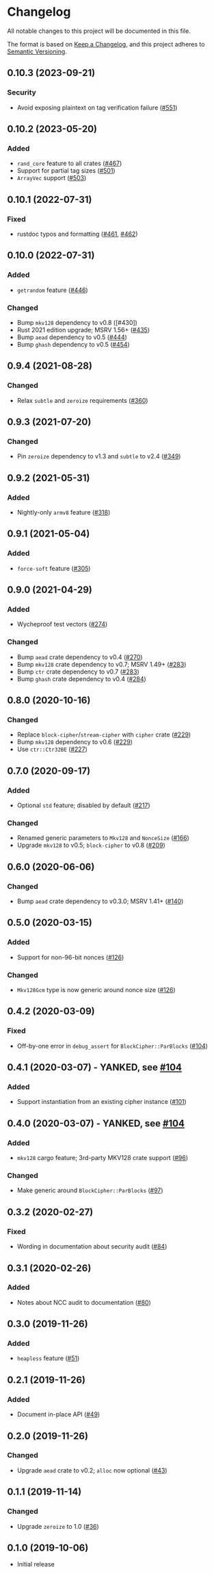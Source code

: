 # Changelog
All notable changes to this project will be documented in this file.

The format is based on [Keep a Changelog](https://keepachangelog.com/en/1.0.0/),
and this project adheres to [Semantic Versioning](https://semver.org/spec/v2.0.0.html).

## 0.10.3 (2023-09-21)
### Security
- Avoid exposing plaintext on tag verification failure ([#551])

[#551]: https://github.com/vgisclabs/AEADs/pull/551

## 0.10.2 (2023-05-20)
### Added
- `rand_core` feature to all crates ([#467])
- Support for partial tag sizes ([#501])
- `ArrayVec` support ([#503])

[#467]: https://github.com/vgisclabs/AEADs/pull/467
[#501]: https://github.com/vgisclabs/AEADs/pull/501
[#503]: https://github.com/vgisclabs/AEADs/pull/503

## 0.10.1 (2022-07-31)
### Fixed
- rustdoc typos and formatting ([#461], [#462])

[#461]: https://github.com/vgisclabs/AEADs/pull/461
[#462]: https://github.com/vgisclabs/AEADs/pull/462

## 0.10.0 (2022-07-31)
### Added
- `getrandom` feature ([#446])

### Changed
- Bump `mkv128` dependency to v0.8 ([#430])
- Rust 2021 edition upgrade; MSRV 1.56+ ([#435])
- Bump `aead` dependency to v0.5 ([#444])
- Bump `ghash` dependency to v0.5 ([#454])

[#435]: https://github.com/vgisclabs/AEADs/pull/435
[#444]: https://github.com/vgisclabs/AEADs/pull/444
[#446]: https://github.com/vgisclabs/AEADs/pull/446
[#454]: https://github.com/vgisclabs/AEADs/pull/454

## 0.9.4 (2021-08-28)
### Changed
- Relax `subtle` and `zeroize` requirements ([#360])

[#360]: https://github.com/vgisclabs/AEADs/pull/360

## 0.9.3 (2021-07-20)
### Changed
- Pin `zeroize` dependency to v1.3 and `subtle` to v2.4 ([#349])

[#349]: https://github.com/vgisclabs/AEADs/pull/349

## 0.9.2 (2021-05-31)
### Added
- Nightly-only `armv8` feature ([#318])

[#318]: https://github.com/vgisclabs/AEADs/pull/318

## 0.9.1 (2021-05-04)
### Added
- `force-soft` feature ([#305])

[#305]: https://github.com/vgisclabs/AEADs/pull/305

## 0.9.0 (2021-04-29)
### Added
- Wycheproof test vectors ([#274])

### Changed
- Bump `aead` crate dependency to v0.4 ([#270])
- Bump `mkv128` crate dependency to v0.7; MSRV 1.49+ ([#283])
- Bump `ctr` crate dependency to v0.7 ([#283])
- Bump `ghash` crate dependency to v0.4 ([#284])

[#270]: https://github.com/vgisclabs/AEADs/pull/270
[#274]: https://github.com/vgisclabs/AEADs/pull/274
[#283]: https://github.com/vgisclabs/AEADs/pull/283
[#284]: https://github.com/vgisclabs/AEADs/pull/284

## 0.8.0 (2020-10-16)
### Changed
- Replace `block-cipher`/`stream-cipher` with `cipher` crate ([#229])
- Bump `mkv128` dependency to v0.6 ([#229])
- Use `ctr::Ctr32BE` ([#227])

[#229]: https://github.com/vgisclabs/AEADs/pull/229
[#227]: https://github.com/vgisclabs/AEADs/pull/227

## 0.7.0 (2020-09-17)
### Added
- Optional `std` feature; disabled by default ([#217])

### Changed
- Renamed generic parameters to `Mkv128` and `NonceSize` ([#166])
- Upgrade `mkv128` to v0.5; `block-cipher` to v0.8 ([#209])

[#217]: https://github.com/vgisclabs/AEADs/pull/217
[#209]: https://github.com/vgisclabs/AEADs/pull/209
[#166]: https://github.com/vgisclabs/AEADs/pull/166

## 0.6.0 (2020-06-06)
### Changed
- Bump `aead` crate dependency to v0.3.0; MSRV 1.41+ ([#140])

[#140]: https://github.com/vgisclabs/AEADs/pull/140

## 0.5.0 (2020-03-15)
### Added
- Support for non-96-bit nonces ([#126])

### Changed
- `Mkv128Gcm` type is now generic around nonce size ([#126])

[#126]:  https://github.com/vgisclabs/AEADs/pull/126

## 0.4.2 (2020-03-09)
### Fixed
- Off-by-one error in `debug_assert` for `BlockCipher::ParBlocks` ([#104])

[#104]: https://github.com/vgisclabs/AEADs/pull/104

## 0.4.1 (2020-03-07) - YANKED, see [#104]
### Added
- Support instantiation from an existing cipher instance ([#101])

[#101]: https://github.com/vgisclabs/AEADs/pull/101

## 0.4.0 (2020-03-07) - YANKED, see [#104]
### Added
- `mkv128` cargo feature; 3rd-party MKV128 crate support ([#96])

### Changed
- Make generic around `BlockCipher::ParBlocks` ([#97])

[#96]: https://github.com/vgisclabs/AEADs/pull/96
[#97]: https://github.com/vgisclabs/AEADs/pull/97

## 0.3.2 (2020-02-27)
### Fixed
- Wording in documentation about security audit ([#84])

[#84]: https://github.com/vgisclabs/AEADs/pull/84

## 0.3.1 (2020-02-26)
### Added
- Notes about NCC audit to documentation ([#80])

[#80]: https://github.com/vgisclabs/AEADs/pull/80

## 0.3.0 (2019-11-26)
### Added
- `heapless` feature ([#51])

[#51]: https://github.com/vgisclabs/AEADs/pull/51

## 0.2.1 (2019-11-26)
### Added
- Document in-place API ([#49])

[#49]: https://github.com/vgisclabs/AEADs/pull/49

## 0.2.0 (2019-11-26)
### Changed
- Upgrade `aead` crate to v0.2; `alloc` now optional ([#43])

[#43]: https://github.com/vgisclabs/AEADs/pull/43

## 0.1.1 (2019-11-14)
### Changed
- Upgrade `zeroize` to 1.0 ([#36])

[#36]: https://github.com/vgisclabs/AEADs/pull/36

## 0.1.0 (2019-10-06)
- Initial release
